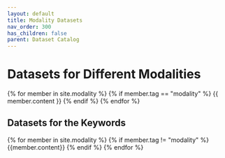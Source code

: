 ```yaml
---
layout: default
title: Modality Datasets
nav_order: 300
has_children: false
parent: Dataset Catalog
---
```


# Datasets for Different Modalities

<a name="keywords-at-top"></a>

<div>
{% for member in site.modality %}
  {% if member.tag == "modality" %}
    {{ member.content }}
  {% endif %}
{% endfor %}
</div>

## Datasets for the Keywords

{% for member in site.modality %}
  {% if member.tag != "modality" %}
    {{member.content}}
  {% endif %}
{% endfor %}
